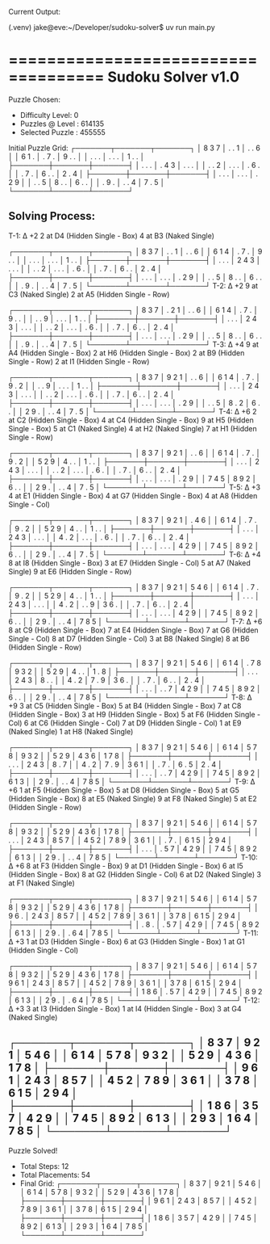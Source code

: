 Current Output:

(.venv) jake@eve:~/Developer/sudoku-solver$ uv run main.py

====================================
Sudoku Solver v1.0
====================================

Puzzle Chosen:
- Difficulty Level: 0
- Puzzles @ Level : 614135
- Selected Puzzle : 455555

Initial Puzzle Grid:
┌───────┬───────┬───────┐
│ 8 3 7 │ . . 1 │ . . 6 │
│ 6 1 . │ . 7 . │ 9 . . │
│ . . . │ . . . │ 1 . . │
├───────┼───────┼───────┤
│ . . . │ . 4 3 │ . . . │
│ . . 2 │ . . . │ . 6 . │
│ . 7 . │ 6 . . │ 2 . 4 │
├───────┼───────┼───────┤
│ . . . │ . . . │ . 2 9 │
│ . . 5 │ 8 . . │ 6 . . │
│ . 9 . │ . . 4 │ 7 . 5 │
└───────┴───────┴───────┘

Solving Process:
----------------
T-1:  Δ +2
2 at D4 (Hidden Single - Box)
4 at B3 (Naked Single)

┌───────┬───────┬───────┐
│ 8 3 7 │ . . 1 │ . . 6 │
│ 6 1 4 │ . 7 . │ 9 . . │
│ . . . │ . . . │ 1 . . │
├───────┼───────┼───────┤
│ . . . │ 2 4 3 │ . . . │
│ . . 2 │ . . . │ . 6 . │
│ . 7 . │ 6 . . │ 2 . 4 │
├───────┼───────┼───────┤
│ . . . │ . . . │ . 2 9 │
│ . . 5 │ 8 . . │ 6 . . │
│ . 9 . │ . . 4 │ 7 . 5 │
└───────┴───────┴───────┘
T-2:  Δ +2
9 at C3 (Naked Single)
2 at A5 (Hidden Single - Row)

┌───────┬───────┬───────┐
│ 8 3 7 │ . 2 1 │ . . 6 │
│ 6 1 4 │ . 7 . │ 9 . . │
│ . . 9 │ . . . │ 1 . . │
├───────┼───────┼───────┤
│ . . . │ 2 4 3 │ . . . │
│ . . 2 │ . . . │ . 6 . │
│ . 7 . │ 6 . . │ 2 . 4 │
├───────┼───────┼───────┤
│ . . . │ . . . │ . 2 9 │
│ . . 5 │ 8 . . │ 6 . . │
│ . 9 . │ . . 4 │ 7 . 5 │
└───────┴───────┴───────┘
T-3:  Δ +4
9 at A4 (Hidden Single - Box)
2 at H6 (Hidden Single - Box)
2 at B9 (Hidden Single - Row)
2 at I1 (Hidden Single - Row)

┌───────┬───────┬───────┐
│ 8 3 7 │ 9 2 1 │ . . 6 │
│ 6 1 4 │ . 7 . │ 9 . 2 │
│ . . 9 │ . . . │ 1 . . │
├───────┼───────┼───────┤
│ . . . │ 2 4 3 │ . . . │
│ . . 2 │ . . . │ . 6 . │
│ . 7 . │ 6 . . │ 2 . 4 │
├───────┼───────┼───────┤
│ . . . │ . . . │ . 2 9 │
│ . . 5 │ 8 . 2 │ 6 . . │
│ 2 9 . │ . . 4 │ 7 . 5 │
└───────┴───────┴───────┘
T-4:  Δ +6
2 at C2 (Hidden Single - Box)
4 at C4 (Hidden Single - Box)
9 at H5 (Hidden Single - Box)
5 at C1 (Naked Single)
4 at H2 (Naked Single)
7 at H1 (Hidden Single - Row)

┌───────┬───────┬───────┐
│ 8 3 7 │ 9 2 1 │ . . 6 │
│ 6 1 4 │ . 7 . │ 9 . 2 │
│ 5 2 9 │ 4 . . │ 1 . . │
├───────┼───────┼───────┤
│ . . . │ 2 4 3 │ . . . │
│ . . 2 │ . . . │ . 6 . │
│ . 7 . │ 6 . . │ 2 . 4 │
├───────┼───────┼───────┤
│ . . . │ . . . │ . 2 9 │
│ 7 4 5 │ 8 9 2 │ 6 . . │
│ 2 9 . │ . . 4 │ 7 . 5 │
└───────┴───────┴───────┘
T-5:  Δ +3
4 at E1 (Hidden Single - Box)
4 at G7 (Hidden Single - Box)
4 at A8 (Hidden Single - Col)

┌───────┬───────┬───────┐
│ 8 3 7 │ 9 2 1 │ . 4 6 │
│ 6 1 4 │ . 7 . │ 9 . 2 │
│ 5 2 9 │ 4 . . │ 1 . . │
├───────┼───────┼───────┤
│ . . . │ 2 4 3 │ . . . │
│ 4 . 2 │ . . . │ . 6 . │
│ . 7 . │ 6 . . │ 2 . 4 │
├───────┼───────┼───────┤
│ . . . │ . . . │ 4 2 9 │
│ 7 4 5 │ 8 9 2 │ 6 . . │
│ 2 9 . │ . . 4 │ 7 . 5 │
└───────┴───────┴───────┘
T-6:  Δ +4
8 at I8 (Hidden Single - Box)
3 at E7 (Hidden Single - Col)
5 at A7 (Naked Single)
9 at E6 (Hidden Single - Row)

┌───────┬───────┬───────┐
│ 8 3 7 │ 9 2 1 │ 5 4 6 │
│ 6 1 4 │ . 7 . │ 9 . 2 │
│ 5 2 9 │ 4 . . │ 1 . . │
├───────┼───────┼───────┤
│ . . . │ 2 4 3 │ . . . │
│ 4 . 2 │ . . 9 │ 3 6 . │
│ . 7 . │ 6 . . │ 2 . 4 │
├───────┼───────┼───────┤
│ . . . │ . . . │ 4 2 9 │
│ 7 4 5 │ 8 9 2 │ 6 . . │
│ 2 9 . │ . . 4 │ 7 8 5 │
└───────┴───────┴───────┘
T-7:  Δ +6
8 at C9 (Hidden Single - Box)
7 at E4 (Hidden Single - Box)
7 at G6 (Hidden Single - Col)
8 at D7 (Hidden Single - Col)
3 at B8 (Naked Single)
8 at B6 (Hidden Single - Row)

┌───────┬───────┬───────┐
│ 8 3 7 │ 9 2 1 │ 5 4 6 │
│ 6 1 4 │ . 7 8 │ 9 3 2 │
│ 5 2 9 │ 4 . . │ 1 . 8 │
├───────┼───────┼───────┤
│ . . . │ 2 4 3 │ 8 . . │
│ 4 . 2 │ 7 . 9 │ 3 6 . │
│ . 7 . │ 6 . . │ 2 . 4 │
├───────┼───────┼───────┤
│ . . . │ . . 7 │ 4 2 9 │
│ 7 4 5 │ 8 9 2 │ 6 . . │
│ 2 9 . │ . . 4 │ 7 8 5 │
└───────┴───────┴───────┘
T-8:  Δ +9
3 at C5 (Hidden Single - Box)
5 at B4 (Hidden Single - Box)
7 at C8 (Hidden Single - Box)
3 at H9 (Hidden Single - Box)
5 at F6 (Hidden Single - Col)
6 at C6 (Hidden Single - Col)
7 at D9 (Hidden Single - Col)
1 at E9 (Naked Single)
1 at H8 (Naked Single)

┌───────┬───────┬───────┐
│ 8 3 7 │ 9 2 1 │ 5 4 6 │
│ 6 1 4 │ 5 7 8 │ 9 3 2 │
│ 5 2 9 │ 4 3 6 │ 1 7 8 │
├───────┼───────┼───────┤
│ . . . │ 2 4 3 │ 8 . 7 │
│ 4 . 2 │ 7 . 9 │ 3 6 1 │
│ . 7 . │ 6 . 5 │ 2 . 4 │
├───────┼───────┼───────┤
│ . . . │ . . 7 │ 4 2 9 │
│ 7 4 5 │ 8 9 2 │ 6 1 3 │
│ 2 9 . │ . . 4 │ 7 8 5 │
└───────┴───────┴───────┘
T-9:  Δ +6
1 at F5 (Hidden Single - Box)
5 at D8 (Hidden Single - Box)
5 at G5 (Hidden Single - Box)
8 at E5 (Naked Single)
9 at F8 (Naked Single)
5 at E2 (Hidden Single - Row)

┌───────┬───────┬───────┐
│ 8 3 7 │ 9 2 1 │ 5 4 6 │
│ 6 1 4 │ 5 7 8 │ 9 3 2 │
│ 5 2 9 │ 4 3 6 │ 1 7 8 │
├───────┼───────┼───────┤
│ . . . │ 2 4 3 │ 8 5 7 │
│ 4 5 2 │ 7 8 9 │ 3 6 1 │
│ . 7 . │ 6 1 5 │ 2 9 4 │
├───────┼───────┼───────┤
│ . . . │ . 5 7 │ 4 2 9 │
│ 7 4 5 │ 8 9 2 │ 6 1 3 │
│ 2 9 . │ . . 4 │ 7 8 5 │
└───────┴───────┴───────┘
T-10:  Δ +6
8 at F3 (Hidden Single - Box)
9 at D1 (Hidden Single - Box)
6 at I5 (Hidden Single - Box)
8 at G2 (Hidden Single - Col)
6 at D2 (Naked Single)
3 at F1 (Naked Single)

┌───────┬───────┬───────┐
│ 8 3 7 │ 9 2 1 │ 5 4 6 │
│ 6 1 4 │ 5 7 8 │ 9 3 2 │
│ 5 2 9 │ 4 3 6 │ 1 7 8 │
├───────┼───────┼───────┤
│ 9 6 . │ 2 4 3 │ 8 5 7 │
│ 4 5 2 │ 7 8 9 │ 3 6 1 │
│ 3 7 8 │ 6 1 5 │ 2 9 4 │
├───────┼───────┼───────┤
│ . 8 . │ . 5 7 │ 4 2 9 │
│ 7 4 5 │ 8 9 2 │ 6 1 3 │
│ 2 9 . │ . 6 4 │ 7 8 5 │
└───────┴───────┴───────┘
T-11:  Δ +3
1 at D3 (Hidden Single - Box)
6 at G3 (Hidden Single - Box)
1 at G1 (Hidden Single - Col)

┌───────┬───────┬───────┐
│ 8 3 7 │ 9 2 1 │ 5 4 6 │
│ 6 1 4 │ 5 7 8 │ 9 3 2 │
│ 5 2 9 │ 4 3 6 │ 1 7 8 │
├───────┼───────┼───────┤
│ 9 6 1 │ 2 4 3 │ 8 5 7 │
│ 4 5 2 │ 7 8 9 │ 3 6 1 │
│ 3 7 8 │ 6 1 5 │ 2 9 4 │
├───────┼───────┼───────┤
│ 1 8 6 │ . 5 7 │ 4 2 9 │
│ 7 4 5 │ 8 9 2 │ 6 1 3 │
│ 2 9 . │ . 6 4 │ 7 8 5 │
└───────┴───────┴───────┘
T-12:  Δ +3
3 at I3 (Hidden Single - Box)
1 at I4 (Hidden Single - Box)
3 at G4 (Naked Single)

┌───────┬───────┬───────┐
│ 8 3 7 │ 9 2 1 │ 5 4 6 │
│ 6 1 4 │ 5 7 8 │ 9 3 2 │
│ 5 2 9 │ 4 3 6 │ 1 7 8 │
├───────┼───────┼───────┤
│ 9 6 1 │ 2 4 3 │ 8 5 7 │
│ 4 5 2 │ 7 8 9 │ 3 6 1 │
│ 3 7 8 │ 6 1 5 │ 2 9 4 │
├───────┼───────┼───────┤
│ 1 8 6 │ 3 5 7 │ 4 2 9 │
│ 7 4 5 │ 8 9 2 │ 6 1 3 │
│ 2 9 3 │ 1 6 4 │ 7 8 5 │
└───────┴───────┴───────┘
----------------
Puzzle Solved!
- Total Steps: 12
- Total Placements: 54
- Final Grid:
┌───────┬───────┬───────┐
│ 8 3 7 │ 9 2 1 │ 5 4 6 │
│ 6 1 4 │ 5 7 8 │ 9 3 2 │
│ 5 2 9 │ 4 3 6 │ 1 7 8 │
├───────┼───────┼───────┤
│ 9 6 1 │ 2 4 3 │ 8 5 7 │
│ 4 5 2 │ 7 8 9 │ 3 6 1 │
│ 3 7 8 │ 6 1 5 │ 2 9 4 │
├───────┼───────┼───────┤
│ 1 8 6 │ 3 5 7 │ 4 2 9 │
│ 7 4 5 │ 8 9 2 │ 6 1 3 │
│ 2 9 3 │ 1 6 4 │ 7 8 5 │
└───────┴───────┴───────┘


